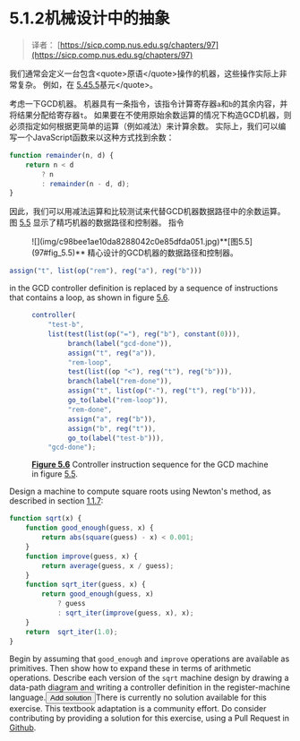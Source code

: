 # 5.1.2机械设计中的抽象

> 译者： [https://sicp.comp.nus.edu.sg/chapters/97](https://sicp.comp.nus.edu.sg/chapters/97)

我们通常会定义一台包含&lt;quote&gt;原语&lt;/quote&gt;操作的机器，这些操作实际上非常复杂。 例如，在 [5.4](109)[5.5](114)基元&lt;/quote&gt;。

考虑一下GCD机器。 机器具有一条指令，该指令计算寄存器`a`和`b`的其余内容，并将结果分配给寄存器`t`。 如果要在不使用原始余数运算的情况下构造GCD机器，则必须指定如何根据更简单的运算（例如减法）来计算余数。 实际上，我们可以编写一个JavaScript函数来以这种方式找到余数：

```js
function remainder(n, d) {
    return n < d
        ? n
        : remainder(n - d, d);
}
```

因此，我们可以用减法运算和比较测试来代替GCD机器数据路径中的余数运算。 图 [5.5](97#fig_5.5) 显示了精巧机器的数据路径和控制器。 指令

<figure>![](img/c98bee1ae10da8288042c0e85dfda051.jpg)**[图5.5](97#fig_5.5)** 精心设计的GCD机器的数据路径和控制器。</figure>

```js
assign("t", list(op("rem"), reg("a"), reg("b")))
```

in the GCD controller definition is replaced by a sequence of instructions that contains a loop, as shown in figure <ref name="fig:gcd-machine-rem-controller">[5.6](97#fig_5.6)</ref>.

<figure>

```js
controller(
    "test-b",
    list(test(list(op("="), reg("b"), constant(0))),
         branch(label("gcd-done")),
         assign("t", reg("a")),
         "rem-loop",
         test(list((op "<"), reg("t"), reg("b"))),
         branch(label("rem-done")),
         assign("t", list(op("-"), reg("t"), reg("b"))),
         go_to(label("rem-loop")),
         "rem-done",
         assign("a", reg("b")),
         assign("b", reg("t")),
         go_to(label("test-b"))),
    "gcd-done");
```

**[Figure 5.6](97#fig_5.6)** Controller instruction sequence for the GCD machine in figure <ref name="fig:gcd-machine-rem">[5.5](97#fig_5.5)</ref>.</figure>

<exercise>Design a machine to compute square roots using Newton's method, as described in section <ref name="sec:sqrt">[1.1.7](9)</ref>:

```js
function sqrt(x) {
    function good_enough(guess, x) {
        return abs(square(guess) - x) < 0.001;
    }
    function improve(guess, x) {
        return average(guess, x / guess);
    }
    function sqrt_iter(guess, x) {
        return good_enough(guess, x)
            ? guess
            : sqrt_iter(improve(guess, x), x);
    }
    return  sqrt_iter(1.0);
}
```

Begin by assuming that `good_enough` and `improve` operations are available as primitives. Then show how to expand these in terms of arithmetic operations. Describe each version of the `sqrt` machine design by drawing a data-path diagram and writing a controller definition in the register-machine language.<button class="btn btn-secondary solution_btn" data-toggle="collapse" href="#no_solution_97_1_div">Add solution</button>There is currently no solution available for this exercise. This textbook adaptation is a community effort. Do consider contributing by providing a solution for this exercise, using a Pull Request in [Github](https://github.com/source-academy/sicp).</exercise>